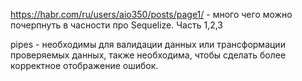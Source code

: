 https://habr.com/ru/users/aio350/posts/page1/ - много чего можно почерпнуть в часности про Sequelize. Часть 1,2,3

pipes - необходимы для валидации данных или трансформации проверяемых данных, также необходима, чтобы сделать более корректное отображение ошибок.
